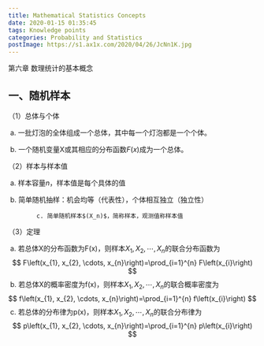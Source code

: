 ```yaml
---
title: Mathematical Statistics Concepts
date: 2020-01-15 01:35:45
tags: Knowledge points
categories: Probability and Statistics
postImage: https://s1.ax1x.com/2020/04/26/JcNn1K.jpg
---
```


第六章 数理统计的基本概念

## 一、随机样本

   （1）总体与个体

​			a. 一批灯泡的全体组成一个总体，其中每一个灯泡都是一个个体。

​			b. 一个随机变量X或其相应的分布函数$F(x)$成为一个总体。

<!--more-->

   （2）样本与样本值

​			a. 样本容量$n$，样本值是每个具体的值

​			b. 简单随机抽样：机会均等（代表性），个体相互独立（独立性）

 			c. 简单随机样本$(X_n)$，简称样本，观测值称样本值

   （3）定理

​			a. 若总体X的分布函数为F(x)，则样本$X_{1}, X_{2}, \cdots, X_{n}$的联合分布函数为
$$
F\left(x_{1}, x_{2}, \cdots, x_{n}\right)=\prod_{i=1}^{n} F\left(x_{i}\right)
$$
​			b. 若总体X的概率密度为f(x)，则样本$X_{1}, X_{2}, \cdots, X_{n}$的联合概率密度为
$$
f\left(x_{1}, x_{2}, \cdots, x_{n}\right)=\prod_{i=1}^{n} f\left(x_{i}\right)
$$
​			c. 若总体的分布律为p(x)，则样本$X_{1}, X_{2}, \cdots, X_{n}$的联合分布律为
$$
p\left(x_{1}, x_{2}, \cdots, x_{n}\right)=\prod_{i=1}^{n} p\left(x_{i}\right)
$$